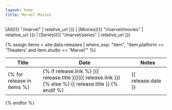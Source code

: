 ```yaml
---
layout: home
title: Marvel Movies
---
```


[All]({{ "/marvel" | relative_url }}) \| [Movies]({{ "/marvel/movies" | relative_url }}) \| [Series]({{ "/marvel/series" | relative_url }})

{% assign items = site.data.releases | where_exp: "item", "item.platform == 'Theaters' and item.studio == 'Marvel'" %}

| Title | Date | Notes |
| ----- | ---- | ----- |
{% for release in items %}| {% if release.link %} [{{ release.title }}]({{ release.link }}) {% else %} {{ release.title }} {% endif %} | {{ release.date }} | {{ release.notes }} |
{% endfor %}
